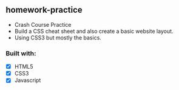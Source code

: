 ## homework-practice
*  Crash Course Practice
* Build a CSS cheat sheet and also create a basic website layout.
* Using CSS3 but mostly the basics.
### Built with:
- [x] HTML5
- [x] CSS3
- [x] Javascript
